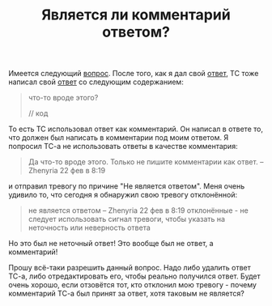 ﻿---
title: "Является ли комментарий ответом?"
se.owner.user_id: 385867
se.owner.display_name: "Zhenyria"
se.owner.link: "https://ru.meta.stackoverflow.com/users/385867/zhenyria"
se.link: "https://ru.meta.stackoverflow.com/questions/11387/%d0%af%d0%b2%d0%bb%d1%8f%d0%b5%d1%82%d1%81%d1%8f-%d0%bb%d0%b8-%d0%ba%d0%be%d0%bc%d0%bc%d0%b5%d0%bd%d1%82%d0%b0%d1%80%d0%b8%d0%b9-%d0%be%d1%82%d0%b2%d0%b5%d1%82%d0%be%d0%bc"
se.question_id: 11387
se.post_type: question
---
<p>Имеется следующий <a href="https://ru.stackoverflow.com/questions/1247013/%D0%A2%D1%80%D0%B0%D0%BD%D1%81%D0%BF%D0%BE%D0%BD%D0%B8%D1%80%D0%BE%D0%B2%D0%B0%D1%82%D1%8C-%D0%BC%D0%B0%D1%82%D1%80%D0%B8%D1%86%D1%83-5x2-%D0%B2-2x5/1247078#1247078">вопрос</a>. После того, как я дал свой <a href="https://ru.stackoverflow.com/a/1247020/385867">ответ</a>, ТС тоже написал свой <a href="https://ru.stackoverflow.com/a/1247078/385867">ответ</a> со следующим содержанием:</p>
<blockquote>
<p>что-то вроде этого?</p>
<p>// код</p>
</blockquote>
<p>То есть ТС использовал ответ как комментарий. Он написал в ответе то, что должен был написать в комментарии под моим ответом. Я попросил ТС-а не использовать ответы в качестве комментария:</p>
<blockquote>
<p>Да что-то вроде этого. Только не пишите комментарии как ответ. –
Zhenyria 22 фев в 8:19</p>
</blockquote>
<p>и отправил тревогу по причине &quot;Не является ответом&quot;. Меня очень удивило то, что сегодня я обнаружил свою тревогу отклонённой:</p>
<blockquote>
<p>не является ответом – Zhenyria 22 фев в 8:19   отклонённые - не
следует использовать сигнал тревоги, чтобы указать на неточность или
неверность ответа</p>
</blockquote>
<p>Но это был не неточный ответ! Это вообще был не ответ, а комментарий!</p>
<p>Прошу всё-таки разрешить данный вопрос. Надо либо удалить ответ ТС-а, либо отредактировать его, чтобы реально получился ответ. Будет очень хорошо, если отзовётся тот, кто отклонил мою тревогу - почему комментарий ТС-а был принят за ответ, хотя таковым не является?</p>
